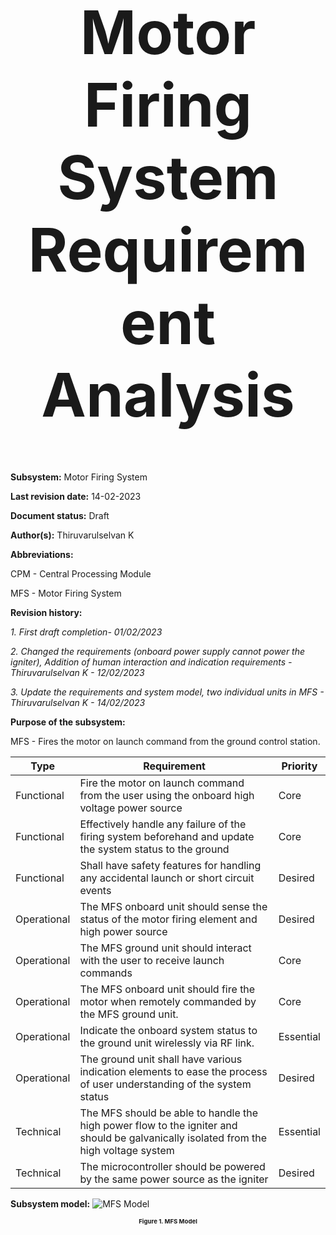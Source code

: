 <div align="center">
<h1 style="font-size:10vw">Motor Firing System Requirement Analysis</h1>

<div align="left">
  
**Subsystem:** Motor Firing System
  
**Last revision date:** 14-02-2023
  
**Document status:** Draft
  
**Author(s):** Thiruvarulselvan K

**Abbreviations:**
  
CPM - Central Processing Module
  
MFS - Motor Firing System

**Revision history:**
  
_1. First draft completion- 01/02/2023_
  
_2. Changed the requirements (onboard power supply cannot power the igniter), Addition of human interaction and indication requirements - Thiruvarulselvan K - 12/02/2023_

_3. Update the requirements and system model, two individual units in MFS - Thiruvarulselvan K - 14/02/2023_


**Purpose of the subsystem:**
  
MFS - Fires the motor on launch command from the ground control station.

  | Type  | Requirement | Priority |
| ------------- | ------------- | ------------- |
Functional|	Fire the motor on launch command from the user using the onboard high voltage power source|	Core|
Functional|	Effectively handle any failure of the firing system beforehand and update the system status to the ground|	Core|
Functional|	Shall have safety features for handling any accidental launch or short circuit events |	Desired|
Operational|	The MFS onboard unit should sense the status of the motor firing element and high power source|	Desired|
Operational	|The MFS ground unit should interact with the user to receive launch commands|	Core|
Operational|	The MFS onboard unit should fire the motor when remotely commanded by the MFS ground unit. |	Core|
Operational|	Indicate the onboard system status to the ground unit wirelessly via RF link.|	Essential|
Operational|	The ground unit shall have various indication elements to ease the process of user understanding of the system status|	Desired|
Technical|	The MFS should be able to handle the high power flow to the igniter and should be galvanically isolated from the high voltage system	|Essential|
Technical|	The microcontroller should be powered by the same power source as the igniter	|Desired|

**Subsystem model:**
  ![MFS Model](https://user-images.githubusercontent.com/109530150/221415160-4cafba07-4404-4737-9a56-9905f5c77f1e.png)
<div align="center">
<h1 style="font-size:1vw">Figure 1. MFS Model</h1>
